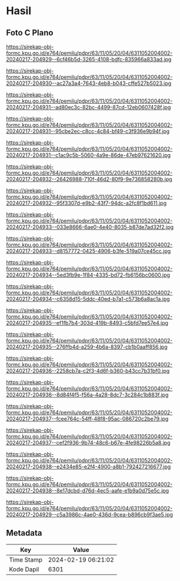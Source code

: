 # Hasil

## Foto C Plano

https://sirekap-obj-formc.kpu.go.id/e764/pemilu/pdpr/63/11/05/20/04/6311052004002-20240217-204929--6cf46b5d-3265-4108-bdfc-835966a833ad.jpg

https://sirekap-obj-formc.kpu.go.id/e764/pemilu/pdpr/63/11/05/20/04/6311052004002-20240217-204930--ac27a3a4-7643-4eb8-b043-cffe527b5023.jpg

https://sirekap-obj-formc.kpu.go.id/e764/pemilu/pdpr/63/11/05/20/04/6311052004002-20240217-204931--ad80ec3c-82bc-4499-87cd-12eb0607428f.jpg

https://sirekap-obj-formc.kpu.go.id/e764/pemilu/pdpr/63/11/05/20/04/6311052004002-20240217-204931--95cbe2ec-c8cc-4c84-bf49-c3f936e9b94f.jpg

https://sirekap-obj-formc.kpu.go.id/e764/pemilu/pdpr/63/11/05/20/04/6311052004002-20240217-204931--c1ac9c5b-5060-4a9e-86de-47eb97621620.jpg

https://sirekap-obj-formc.kpu.go.id/e764/pemilu/pdpr/63/11/05/20/04/6311052004002-20240217-204932--26426988-710f-46d2-80f9-9e736858280b.jpg

https://sirekap-obj-formc.kpu.go.id/e764/pemilu/pdpr/63/11/05/20/04/6311052004002-20240217-204932--95f3307d-e9b2-43f7-94dc-a2fc8f1bd611.jpg

https://sirekap-obj-formc.kpu.go.id/e764/pemilu/pdpr/63/11/05/20/04/6311052004002-20240217-204933--033e8666-6ae0-4e40-8035-b87de7ad32f2.jpg

https://sirekap-obj-formc.kpu.go.id/e764/pemilu/pdpr/63/11/05/20/04/6311052004002-20240217-204933--d8157772-0425-4906-b3fe-519a07ce45cc.jpg

https://sirekap-obj-formc.kpu.go.id/e764/pemilu/pdpr/63/11/05/20/04/6311052004002-20240217-204934--5ed3fb9e-1f84-4335-bd72-fb6156bc0600.jpg

https://sirekap-obj-formc.kpu.go.id/e764/pemilu/pdpr/63/11/05/20/04/6311052004002-20240217-204934--c6358d15-5ddc-40ed-b7a1-c573b6a8ac1a.jpg

https://sirekap-obj-formc.kpu.go.id/e764/pemilu/pdpr/63/11/05/20/04/6311052004002-20240217-204935--ef1fb7b4-303d-419b-8493-c5bfd7ee57e4.jpg

https://sirekap-obj-formc.kpu.go.id/e764/pemilu/pdpr/63/11/05/20/04/6311052004002-20240217-204935--276ffb4d-a259-4b6a-8397-cb1b0aaff856.jpg

https://sirekap-obj-formc.kpu.go.id/e764/pemilu/pdpr/63/11/05/20/04/6311052004002-20240217-204936--2258cb7a-c2f3-4d6f-b360-b43cc7b31bf0.jpg

https://sirekap-obj-formc.kpu.go.id/e764/pemilu/pdpr/63/11/05/20/04/6311052004002-20240217-204936--8d84f4f5-f56a-4a28-8dc7-3c284c1b883f.jpg

https://sirekap-obj-formc.kpu.go.id/e764/pemilu/pdpr/63/11/05/20/04/6311052004002-20240217-204937--fcee764c-54ff-48f8-95ac-086720c2be79.jpg

https://sirekap-obj-formc.kpu.go.id/e764/pemilu/pdpr/63/11/05/20/04/6311052004002-20240217-204937--cef2f936-9b74-48c6-b67e-4fe98226b5a8.jpg

https://sirekap-obj-formc.kpu.go.id/e764/pemilu/pdpr/63/11/05/20/04/6311052004002-20240217-204938--e2434e85-e2f4-4900-a8b1-792427216677.jpg

https://sirekap-obj-formc.kpu.go.id/e764/pemilu/pdpr/63/11/05/20/04/6311052004002-20240217-204938--8e17dcbd-d76d-4ec5-aafe-e1b9a0d75e5c.jpg

https://sirekap-obj-formc.kpu.go.id/e764/pemilu/pdpr/63/11/05/20/04/6311052004002-20240217-204929--c5a3986c-4ae0-436d-9cea-b896cb9f3ae5.jpg


## Metadata

| Key        | Value               |
| ---------- | ------------------- |
| Time Stamp | 2024-02-19 06:21:02 |
| Kode Dapil | 6301                |



